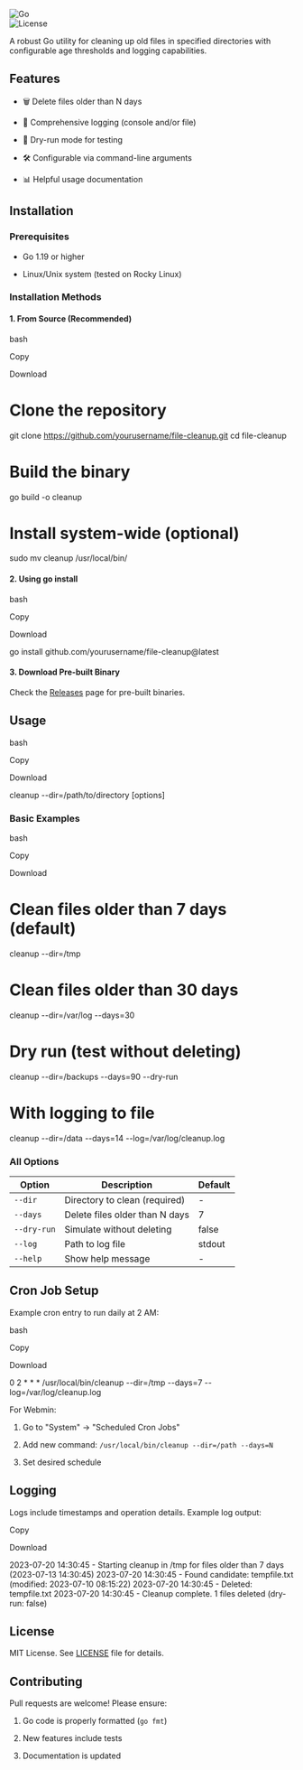 ![Go](https://img.shields.io/badge/Go-1.24+-blue.svg)\
![License](https://img.shields.io/badge/License-MIT-green.svg)

A robust Go utility for cleaning up old files in specified directories with configurable age thresholds and logging capabilities.

Features
--------

-   🗑️ Delete files older than N days

-   📝 Comprehensive logging (console and/or file)

-   🧪 Dry-run mode for testing

-   🛠️ Configurable via command-line arguments

-   📊 Helpful usage documentation

Installation
------------

### Prerequisites

-   Go 1.19 or higher

-   Linux/Unix system (tested on Rocky Linux)

### Installation Methods

#### 1\. From Source (Recommended)

bash

Copy

Download

# Clone the repository
git clone https://github.com/yourusername/file-cleanup.git
cd file-cleanup

# Build the binary
go build -o cleanup

# Install system-wide (optional)
sudo mv cleanup /usr/local/bin/

#### 2\. Using go install

bash

Copy

Download

go install github.com/yourusername/file-cleanup@latest

#### 3\. Download Pre-built Binary

Check the [Releases](https://github.com/yourusername/file-cleanup/releases) page for pre-built binaries.

Usage
-----

bash

Copy

Download

cleanup --dir=/path/to/directory [options]

### Basic Examples

bash

Copy

Download

# Clean files older than 7 days (default)
cleanup --dir=/tmp

# Clean files older than 30 days
cleanup --dir=/var/log --days=30

# Dry run (test without deleting)
cleanup --dir=/backups --days=90 --dry-run

# With logging to file
cleanup --dir=/data --days=14 --log=/var/log/cleanup.log

### All Options

| Option | Description | Default |
| --- | --- | --- |
| `--dir` | Directory to clean (required) | - |
| `--days` | Delete files older than N days | 7 |
| `--dry-run` | Simulate without deleting | false |
| `--log` | Path to log file | stdout |
| `--help` | Show help message | - |

Cron Job Setup
--------------

Example cron entry to run daily at 2 AM:

bash

Copy

Download

0 2 * * * /usr/local/bin/cleanup --dir=/tmp --days=7 --log=/var/log/cleanup.log

For Webmin:

1.  Go to "System" → "Scheduled Cron Jobs"

2.  Add new command: `/usr/local/bin/cleanup --dir=/path --days=N`

3.  Set desired schedule

Logging
-------

Logs include timestamps and operation details. Example log output:

Copy

Download

2023-07-20 14:30:45 - Starting cleanup in /tmp for files older than 7 days (2023-07-13 14:30:45)
2023-07-20 14:30:45 - Found candidate: tempfile.txt (modified: 2023-07-10 08:15:22)
2023-07-20 14:30:45 - Deleted: tempfile.txt
2023-07-20 14:30:45 - Cleanup complete. 1 files deleted (dry-run: false)

License
-------

MIT License. See [LICENSE](https://license/) file for details.

Contributing
------------

Pull requests are welcome! Please ensure:

1.  Go code is properly formatted (`go fmt`)

2.  New features include tests

3.  Documentation is updated
